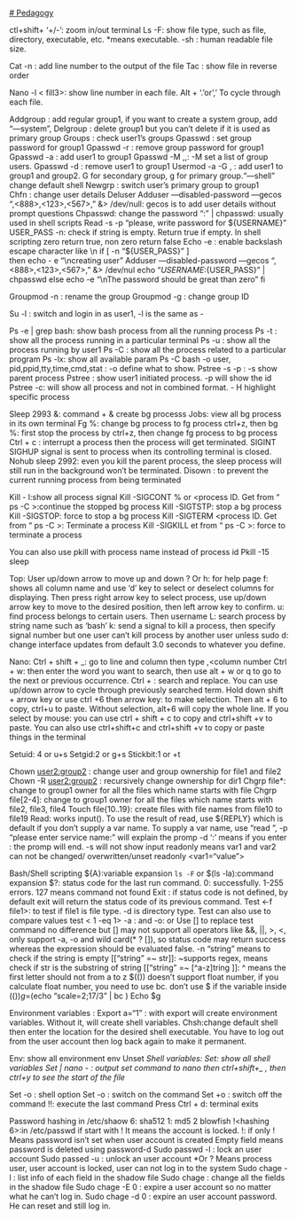 [# Pedagogy](https://www.youtube.com/watch?v=zhOl33qIItw&list=PLI-knp71HL3VmW2xLfkql0W82pfuRVcs4&index=10)


ctl+shift+ ‘+/-’: zoom in/out terminal 
Ls -F: show file type, such as file, directory, executable, etc.  *means executable. -sh : human readable file size.

Cat -n <file>: add line number to the output of the file
Tac <file>: show file in reverse order 

Nano -l <file1> <file2> < fill3>: show line number in each file. Alt + ‘.’or’,’ To cycle through each file.

Addgroup <group1>: add regular group1, if you want to create a system group, add “—system”, 
Delgroup <group1> : delete group1 but you can’t delete if it is used as  primary group
Groups <user1>: check user1’s groups
Gpasswd <group1>: set group password for group1
Gpasswd  -r <group1>: remove group password for group1
Gpasswd <group1> -a <user1> : add user1 to group1
Gpasswd <group1> -M <user1>,<user2>,<user3>: -M set a list of group users.
Gpasswd <group1> -d <user1> : remove user1 to group1
Usermod -a -G  <group1>, <group2> <user1> : add user1 to group1 and group2.  G for secondary group, g for primary group.“—shell” change default shell
Newgrp <group1>: switch user’s primary group to group1	
Chfn <user1>: change user details 
Deluser <user1>
Adduser —disabled-password <user1> —gecos “<user1>,<888>,<123>,<567>,<nothing>” &> /dev/null: gecos is to add user details without prompt questions
Chpasswd: change the password
“<user1>:<password>” | chpasswd: usually used in shell scripts
Read -s -p “please, write password for ${USERNAME}” USER_PASS
-n: check if string is empty. Return true if empty. In shell scripting zero return true, non zero return false
Echo -e : enable backslash escape character like \n
if [ -n “${USER_PASS}” ]  
	then 
		echo - e “\ncreating user”
		Adduser —disabled-password <user1> —gecos “<user1>,<888>,<123>,<567>,<nothing>” &> /dev/nul
		echo “${USERNAME}:${USER_PASS}” | chpasswd
else 
	echo -e “\nThe password should be great than zero”
fi



Groupmod <group1> -n  <group1renamed>: rename the group
Groupmod <group1> -g <new group1 id>: change group ID

Su -l <user1> : switch and login in as user1, -l is the same as -

Ps -e | grep bash: show bash process from all the running process
Ps -t <tty number>: show all the process running in a particular terminal 
Ps -u <user1>: show all the process running by user1
Ps -C <program name>: show all the process related to a particular program
Ps -lx: show all available param 
Ps -C bash -o user, pid,ppid,tty,time,cmd,stat : -o define what to show.
Pstree -s -p <pid> : -s show parent process 
Pstree <user1> : show user1 initiated process. -p will show the id
Pstree -c: will show all process and not in combined format. - H <pid> highlight specific process

Sleep 2993 &: command + & create bg processs 
Jobs: view all bg process in its own terminal
Fg %<job id>: change bg process to fg process
ctrl+z, then bg %<job id>: first stop the process by ctrl+z, then change fg process to bg process 
Ctrl + c : interrupt a process then the process will get terminated. SIGINT
SIGHUP signal is sent to process when its controlling terminal is closed.
Nohub sleep 2992: even you kill the parent process, the sleep process will still run in the background won’t be terminated.
Disown <job id>: to prevent the current running process from being terminated

Kill - l:show all process signal
Kill -SIGCONT %<job id> or <process ID. Get from “ ps -C <command> >:continue the stopped bg process 
Kill -SIGTSTP: stop a bg process
Kill -SIGSTOP: force to stop a bg process
Kill -SIGTERM <process ID. Get from “ ps -C <command> >: Terminate a process
Kill -SIGKILL et from “ ps -C <command> >: force to terminate a process 

You can also use pkill with process name instead of process id
Pkill -15 sleep


Top:
User up/down arrow to move up and down
? Or h: for help page
f: shows all column name and use ‘d’ key to select or deselect columns for displaying. Then press right arrow key to select process, use up/down arrow key to move to the desired position, then left arrow key to confirm.
u: find process belongs to certain users. Then username
L: search process by string name such as ‘bash’
k: send  a signal to kill a process, then specify signal number but one user can’t kill process by another user unless sudo
d: change interface updates from default 3.0 seconds to whatever you define.


Nano:
Ctrl + shift + _: go to line and column then type <line number>,<column number 
Ctrl + w: then enter the word you want to search, then use alt + w or q to go to the next or previous occurrence.
Ctrl + \: search and replace. You can use up/down arrow to cycle through previously searched term.
Hold down shift + arrow key  or use ctrl +6 then arrow key: to make selection. Then alt + 6 to copy, ctrl+u to paste. Without selection, alt+6 will copy the whole line.
If you select by mouse: you can use ctrl + shift + c to copy and ctrl+shift +v to paste. You can also use ctrl+shift+c and ctrl+shift +v to copy or paste things in the terminal 

Setuid: 4 or u+s
Setgid:2 or g+s
Stickbit:1 or +t

Chown <user2:group2> <file1> <file2>: change user and group ownership for file1 and file2
Chown -R <user2:group2> <dir1>: recursively change ownership for dir1
Chgrp <GROUP1> file*: change to group1 owner for all the files which name starts with file 
Chgrp <GROUP1> file[2-4]: change to group1 owner for all the files which name starts with file2, file3, file4
Touch file{10..19}: create files with file names from file10 to file19
Read: works input(). To use the result of read, use ${REPLY} which is default if you don’t supply a var name. To supply a var name, use “read <SERVICE>”,  -p “please enter service name:” will explain the promp
-d ‘:’ means if you enter : the promp will end. -s will not show input
readonly <var1> <var2>  means var1 and var2 can not be changed/
overwritten/unset
readonly <var1=“value”>

Bash/Shell scripting
${A}:variable expansion 
`ls -F` or $(ls -la):command expansion
 $?: status code for the last run command. 0: successfully. 1-255 errors. 127 means command not found
Exit <status code>: if status code is not defined, by default exit will return the status code of its previous command.
Test <-f file1>: to test if file1 is file type. -d is directory type.  Test can also use to compare values test < 1 -eq 1>
-a : and 
-o: or
Use [] to replace test command no difference but [] may not support all operators like &&, ||, >, <,  only support -a, -o and wild card(* ? []), so status code may return success whereas the expression should be evaluated false. -n “string” means to check if the string is empty 
[[“string” =~ str]]: ~supports regex, means check if str is the substring of string
[[“string” =~ [^a-z]tring ]]: ^ means the first letter should not from a to z
$(()) doesn’t support float number, if you calculate float number, you need to use bc. don’t use $ if the variable inside $(())
g=$(echo “scale=2;17/3” | bc )
Echo $g





Environment variables :
Export a=“1” : with export will create environment variables. Without it, will create shell variables.
Chsh:change default shell then enter the location for the desired shell executable.  You have to log out from the user account then log back again to make it permanent.

Env: show all environment env
Unset <var name>
Shell variables:
Set: show all shell variables
Set | nano - : output set command to nano then ctrl+shift+_ , then ctrl+y to see the start of the file

Set -o : shell option
Set -o <command>: switch on the command
Set +o <command>: switch off the command
!!: execute the last command
Press Ctrl + d: terminal exits

Password hashing in /etc/shaow
$6$: sha512
$1$: md5
$2$ blowfish
!<hashing $6$>:in /etc/passwd if start with ! It means the account is locked.
!: if only ! Means password isn’t set when user account is created
Empty field means password is deleted using password-d <username>
Sudo passwd -l <username>: lock an user account 
Sudo passed -u <username>: unlock an user account 
*Or ? Means process user, user account is locked, user can not log in to the system
Sudo chage -l <username>: list info of each field in the shadow file 
Sudo chage <username>: change all the fields in the shadow file
Sudo chage -E 0 <username>: expire a user account so no matter what he can’t log in.
Sudo chage -d 0 <username>: expire an user account password. He can reset and still log in.
